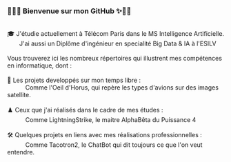 ### 🥳🎉✨  Bienvenue sur mon GitHub  ✨🎉🥳
<br>
🎓 J'étudie actuellement à Télécom Paris dans le MS Intelligence Artificielle.  
<br>
&emsp;&emsp;J'ai aussi un Diplôme d'ingénieur en specialité Big Data & IA à l'ESILV
<br>
<br>
Vous trouverez ici les nombreux répertoires qui illustrent mes compétences en informatique, dont :
<br>
<br>
🚀  Les projets developpés sur mon temps libre : 
<br>
&emsp;&emsp;&emsp;Comme l'Oeil d'Horus, qui repère les types d'avions sur des images satellite.
<br>    
<br>
♟️   Ceux que j'ai réalisés dans le cadre de mes études :  
<br>
&emsp;&emsp;&emsp;Comme LightningStrike, le maitre AlphaBêta du Puissance 4
<br>
<br>
🛠️  Quelques projets en liens avec mes réalisations professionnelles :
<br>
&emsp;&emsp;&emsp;Comme Tacotron2, le ChatBot qui dit toujours ce que l'on veut entendre.
<br>
